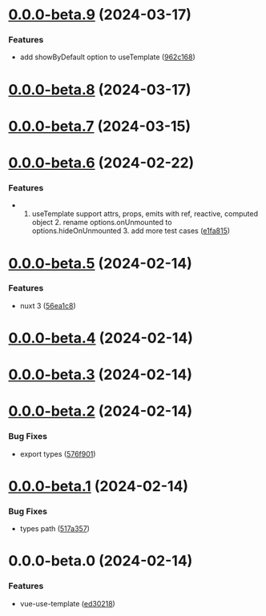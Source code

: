 

# [0.0.0-beta.9](https://github.com/hunterliu1003/vue-use-template/compare/0.0.0-beta.8...0.0.0-beta.9) (2024-03-17)


### Features

* add showByDefault option to useTemplate ([962c168](https://github.com/hunterliu1003/vue-use-template/commit/962c168cfa43a43226bcf6238216b203a61e1de7))

# [0.0.0-beta.8](https://github.com/hunterliu1003/vue-use-template/compare/0.0.0-beta.7...0.0.0-beta.8) (2024-03-17)

# [0.0.0-beta.7](https://github.com/hunterliu1003/vue-use-template/compare/0.0.0-beta.6...0.0.0-beta.7) (2024-03-15)

# [0.0.0-beta.6](https://github.com/hunterliu1003/vue-use-template/compare/0.0.0-beta.5...0.0.0-beta.6) (2024-02-22)


### Features

* 1. useTemplate support attrs, props, emits with ref, reactive, computed object 2. rename options.onUnmounted to options.hideOnUnmounted 3. add more test cases ([e1fa815](https://github.com/hunterliu1003/vue-use-template/commit/e1fa81528bdd2589f83182eb93b80ad21e953fed))

# [0.0.0-beta.5](https://github.com/hunterliu1003/vue-use-template/compare/0.0.0-beta.4...0.0.0-beta.5) (2024-02-14)


### Features

* nuxt 3 ([56ea1c8](https://github.com/hunterliu1003/vue-use-template/commit/56ea1c83886005b8d49e6880f954825750c16547))

# [0.0.0-beta.4](https://github.com/hunterliu1003/vue-use-template/compare/0.0.0-beta.3...0.0.0-beta.4) (2024-02-14)

# [0.0.0-beta.3](https://github.com/hunterliu1003/vue-use-template/compare/0.0.0-beta.2...0.0.0-beta.3) (2024-02-14)

# [0.0.0-beta.2](https://github.com/hunterliu1003/vue-use-template/compare/0.0.0-beta.1...0.0.0-beta.2) (2024-02-14)


### Bug Fixes

* export types ([576f901](https://github.com/hunterliu1003/vue-use-template/commit/576f9013c86a2a1219d307687375b5bb5ed3571f))

# [0.0.0-beta.1](https://github.com/hunterliu1003/vue-use-template/compare/0.0.0-beta.0...0.0.0-beta.1) (2024-02-14)


### Bug Fixes

* types path ([517a357](https://github.com/hunterliu1003/vue-use-template/commit/517a35745a768e38ca2c596e84d98859db89a6d2))

# 0.0.0-beta.0 (2024-02-14)


### Features

* vue-use-template ([ed30218](https://github.com/hunterliu1003/vue-use-template/commit/ed30218450f2e741d255ff7cbc91be0cbee7bc07))
